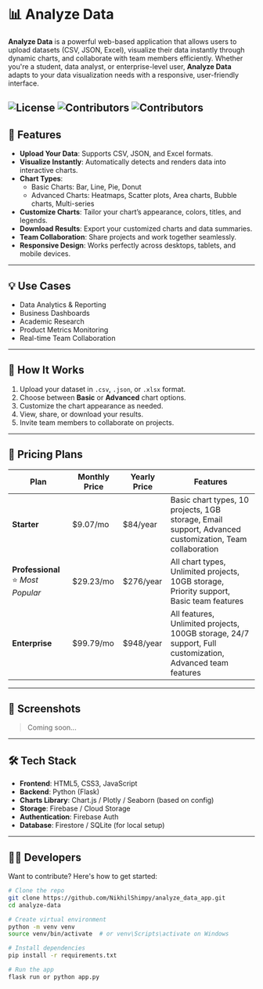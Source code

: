 # 📊 Analyze Data

**Analyze Data** is a powerful web-based application that allows users to upload datasets (CSV, JSON, Excel), visualize their data instantly through dynamic charts, and collaborate with team members efficiently. Whether you're a student, data analyst, or enterprise-level user, **Analyze Data** adapts to your data visualization needs with a responsive, user-friendly interface.

![License](https://img.shields.io/badge/license-MIT-green)
![Contributors](https://img.shields.io/github/contributors/NikhilShimpy/analyze-data)
![Contributors](https://img.shields.io/github/contributors/Harsh147v/analyze-data)
---

## 🚀 Features

- **Upload Your Data**: Supports CSV, JSON, and Excel formats.
- **Visualize Instantly**: Automatically detects and renders data into interactive charts.
- **Chart Types**:
  - Basic Charts: Bar, Line, Pie, Donut
  - Advanced Charts: Heatmaps, Scatter plots, Area charts, Bubble charts, Multi-series
- **Customize Charts**: Tailor your chart’s appearance, colors, titles, and legends.
- **Download Results**: Export your customized charts and data summaries.
- **Team Collaboration**: Share projects and work together seamlessly.
- **Responsive Design**: Works perfectly across desktops, tablets, and mobile devices.

---

## 💡 Use Cases

- Data Analytics & Reporting
- Business Dashboards
- Academic Research
- Product Metrics Monitoring
- Real-time Team Collaboration

---

## 🧪 How It Works

1. Upload your dataset in `.csv`, `.json`, or `.xlsx` format.
2. Choose between **Basic** or **Advanced** chart options.
3. Customize the chart appearance as needed.
4. View, share, or download your results.
5. Invite team members to collaborate on projects.

---

## 💼 Pricing Plans

| Plan         | Monthly Price | Yearly Price | Features |
|--------------|---------------|--------------|----------|
| **Starter**  | $9.07/mo      | $84/year     | Basic chart types, 10 projects, 1GB storage, Email support, Advanced customization, Team collaboration |
| **Professional** ⭐ *Most Popular* | $29.23/mo     | $276/year    | All chart types, Unlimited projects, 10GB storage, Priority support, Basic team features |
| **Enterprise** | $99.79/mo     | $948/year    | All features, Unlimited projects, 100GB storage, 24/7 support, Full customization, Advanced team features |

---

## 📸 Screenshots

> Coming soon...

---

## 🛠 Tech Stack

- **Frontend**: HTML5, CSS3, JavaScript
- **Backend**: Python (Flask)
- **Charts Library**: Chart.js / Plotly / Seaborn (based on config)
- **Storage**: Firebase / Cloud Storage
- **Authentication**: Firebase Auth
- **Database**: Firestore / SQLite (for local setup)

---

## 🧑‍💻 Developers

Want to contribute? Here's how to get started:

```bash
# Clone the repo
git clone https://github.com/NikhilShimpy/analyze_data_app.git
cd analyze-data

# Create virtual environment
python -m venv venv
source venv/bin/activate  # or venv\Scripts\activate on Windows

# Install dependencies
pip install -r requirements.txt

# Run the app
flask run or python app.py
